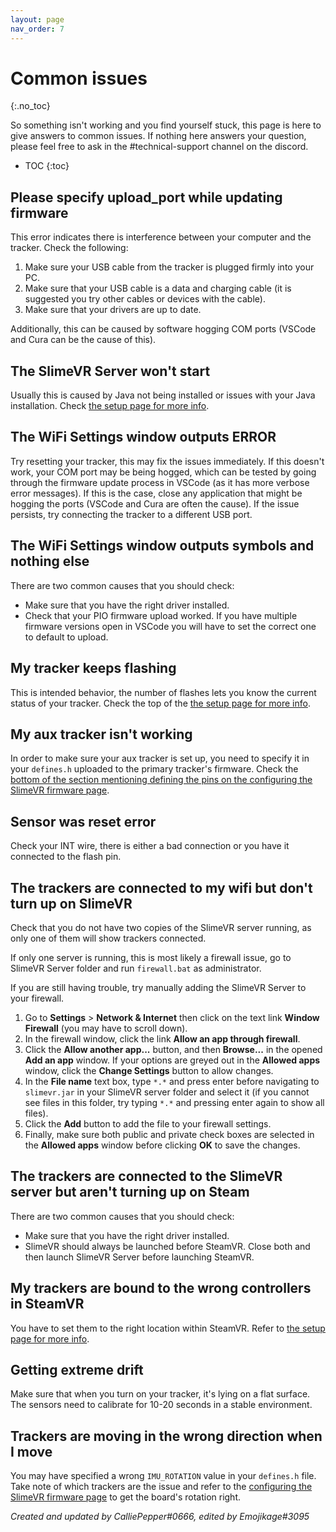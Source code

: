 ```yaml
---
layout: page
nav_order: 7
---
```


# Common issues
{:.no_toc}

So something isn't working and you find yourself stuck, this page is here to give answers to common issues. If nothing here answers your question, please feel free to ask in the #technical-support channel on the discord.

* TOC
{:toc}

## Please specify upload_port while updating firmware

This error indicates there is interference between your computer and the tracker. Check the following:
1. Make sure your USB cable from the tracker is plugged firmly into your PC.
1. Make sure that your USB cable is a data and charging cable (it is suggested you try other cables or devices with the cable).
1. Make sure that your drivers are up to date. 

Additionally, this can be caused by software hogging COM ports (VSCode and Cura can be the cause of this).

## The SlimeVR Server won't start

Usually this is caused by Java not being installed or issues with your Java installation. Check [the setup page for more info](slimevr_setup.md#install-java).

## The WiFi Settings window outputs ERROR

Try resetting your tracker, this may fix the issues immediately. If this doesn't work, your COM port may be being hogged, which can be tested by going through the firmware update process in VSCode (as it has more verbose error messages). If this is the case, close any application that might be hogging the ports (VSCode and Cura are often the cause). If the issue persists, try connecting the tracker to a different USB port.

## The WiFi Settings window outputs symbols and nothing else

There are two common causes that you should check:
- Make sure that you have the right driver installed.
- Check that your PIO firmware upload worked. If you have multiple firmware versions open in VSCode you will have to set the correct one to default to upload.

## My tracker keeps flashing

This is intended behavior, the number of flashes lets you know the current status of your tracker. Check the top of the [the setup page for more info](slimevr_setup.md#readiness-checklist).

## My aux tracker isn't working

In order to make sure your aux tracker is set up, you need to specify it in your `defines.h` uploaded to the primary tracker's firmware. Check the [bottom of the section mentioning defining the pins on the configuring the SlimeVR firmware page](configuring_project.md#define-pins-of-the-selected-board).

## Sensor was reset error

Check your INT wire, there is either a bad connection or you have it connected to the flash pin.

## The trackers are connected to my wifi but don't turn up on SlimeVR

Check that you do not have two copies of the SlimeVR server running, as only one of them will show trackers connected.

If only one server is running, this is most likely a firewall issue, go to SlimeVR Server folder and run `firewall.bat` as administrator.

If you are still having trouble, try manually adding the SlimeVR Server to your firewall.

1. Go to **Settings** > **Network & Internet** then click on the text link **Window Firewall** (you may have to scroll down).
1. In the firewall window, click the link **Allow an app through firewall**.
1. Click the **Allow another app...** button, and then **Browse...** in the opened **Add an app** window. If your options are greyed out in the **Allowed apps** window, click the **Change Settings** button to allow changes.
1. In the **File name** text box, type `*.*` and press enter before navigating to `slimevr.jar` in your SlimeVR server folder and select it (if you cannot see files in this folder, try typing `*.*` and pressing enter again to show all files).
1. Click the **Add** button to add the file to your firewall settings.
1. Finally, make sure both public and private check boxes are selected in the **Allowed apps** window before clicking **OK** to save the changes.

## The trackers are connected to the SlimeVR server but aren't turning up on Steam

There are two common causes that you should check:
- Make sure that you have the right driver installed.
- SlimeVR should always be launched before SteamVR. Close both and then launch SlimeVR Server before launching SteamVR.

## My trackers are bound to the wrong controllers in SteamVR

You have to set them to the right location within SteamVR. Refer to [the setup page for more info](slimevr_setup.md#configure-proportions-and-trackers).

## Getting extreme drift

Make sure that when you turn on your tracker, it's lying on a flat surface. The sensors need to calibrate for 10-20 seconds in a stable environment.

## Trackers are moving in the wrong direction when I move

You may have specified a wrong `IMU_ROTATION` value in your `defines.h` file. Take note of which trackers are the issue and refer to the [configuring the SlimeVR firmware page](configuring_project.md#adjust-board-rotation) to get the board's rotation right.

*Created and updated by CalliePepper#0666, edited by Emojikage#3095*